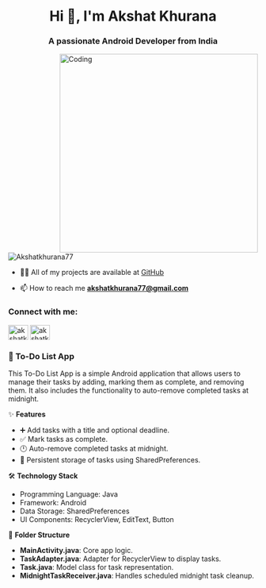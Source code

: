 <h1 align="center">Hi 👋, I'm Akshat Khurana</h1>
<h3 align="center">A passionate Android Developer from India</h3>
<img align="right" alt="Coding" width="400" src="https://cdn.dribbble.com/users/1162077/screenshots/3848914/programmer.gif">
<p align="left"> <img src="https://komarev.com/ghpvc/?username=Akshatkhurana77&label=Profile%20views&color=0e75b6&style=flat" alt="Akshatkhurana77" /> </p>

- 👨‍💻 All of my projects are available at [GitHub](https://github.com/Akshatkhurana77)

- 📫 How to reach me **akshatkhurana77@gmail.com**

<h3 align="left">Connect with me:</h3>
<p align="left">
<a href="(https://www.linkedin.com/in/akshat-khurana-/)" target="blank"><img align="center" src="https://raw.githubusercontent.com/rahuldkjain/github-profile-readme-generator/master/src/images/icons/Social/linked-in-alt.svg" alt="akshatkhurana" height="30" width="40" /></a>
<a href="https://instagram.com/akshatkhurana77" target="blank"><img align="center" src="https://raw.githubusercontent.com/rahuldkjain/github-profile-readme-generator/master/src/images/icons/Social/instagram.svg" alt="akshatkhurana77" height="30" width="40" /></a>
</p>

<h3 align="left">📝 To-Do List App</h3>
<p>This To-Do List App is a simple Android application that allows users to manage their tasks by adding, marking them as complete, and removing them. It also includes the functionality to auto-remove completed tasks at midnight.</p>

✨ **Features**
- ➕ Add tasks with a title and optional deadline.
- ✅ Mark tasks as complete.
- 🕛 Auto-remove completed tasks at midnight.
- 💾 Persistent storage of tasks using SharedPreferences.

🛠️ **Technology Stack**
- Programming Language: Java
- Framework: Android
- Data Storage: SharedPreferences
- UI Components: RecyclerView, EditText, Button

📂 **Folder Structure**
- **MainActivity.java**: Core app logic.
- **TaskAdapter.java**: Adapter for RecyclerView to display tasks.
- **Task.java**: Model class for task representation.
- **MidnightTaskReceiver.java**: Handles scheduled midnight task cleanup.

